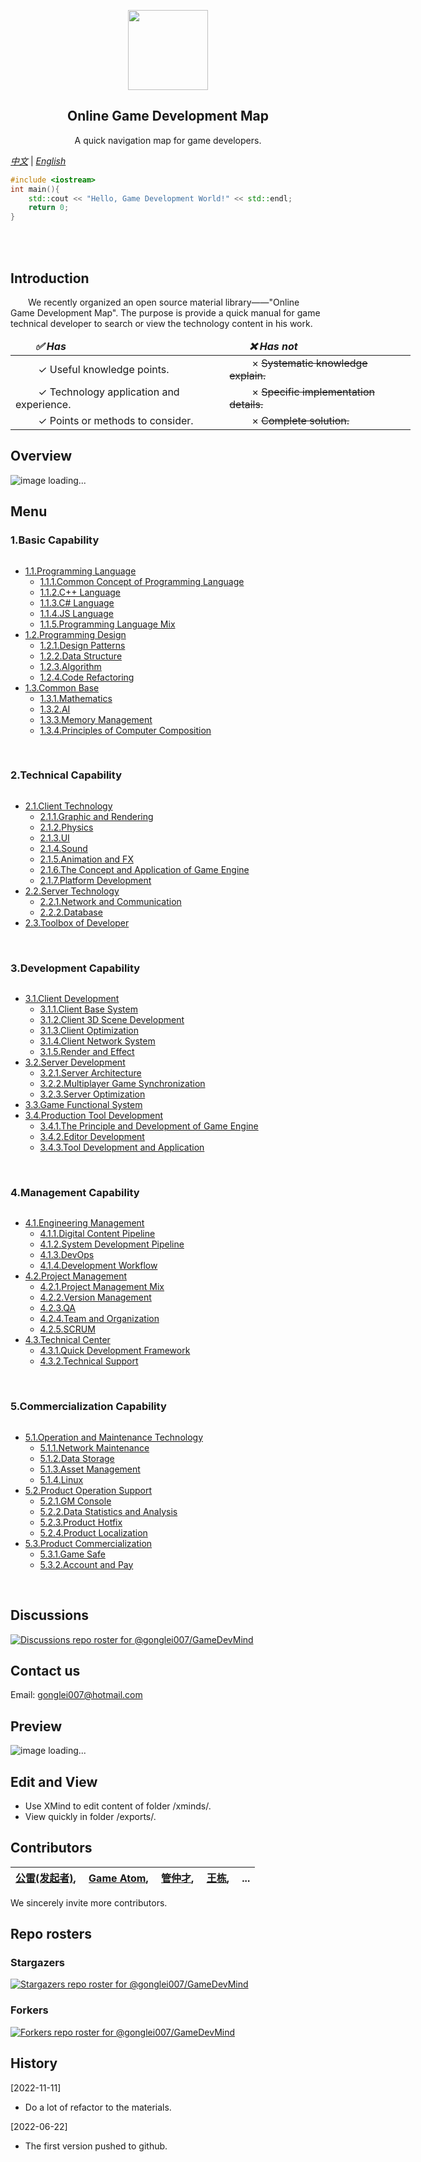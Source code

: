 <p align="center">
  <img src="images/GLTOP_logo_circle_512x512.png" height="128">
  <h2 align="center">Online Game Development Map</h2>
  <p align="center">A quick navigation map for game developers.</p>
</p>

*[中文](README.md)* | *[English](README-en.md)*

```cpp
#include <iostream>
int main(){
    std::cout << "Hello, Game Development World!" << std::endl;
    return 0;
}
```
<br/>
<br/>

## Introduction
<p>
&emsp;&emsp;We recently organized an open source material library——"Online Game Development Map". The purpose is provide a quick manual for game technical developer to search or view the technology content in his work.
<br/>
</p>

<div align="center">
    <table style="width:640px;">
        <thead style="font-weight: bold; font-style: italic;">
            <tr>
                <td>&emsp;&emsp;✅ Has &emsp;&emsp;</td>
                <td>&emsp;&emsp;❌ Has not &emsp;&emsp;</td>
            </tr>
        </thead>
        <tbody>
            <tr>
                <td>&emsp;&emsp; ✓ Useful knowledge points. &emsp;&emsp;</td>
                <td>&emsp;&emsp; × <strike>Systematic knowledge explain.</strike> &emsp;&emsp;</td>
            </tr>
            <tr>
                <td>&emsp;&emsp; ✓ Technology application and experience. &emsp;&emsp;</td>
                <td>&emsp;&emsp; × <strike>Specific implementation details.</strike> &emsp;&emsp;</td>
            </tr>
            <tr>
                <td>&emsp;&emsp; ✓ Points or methods to consider. &emsp;&emsp;</td>
                <td>&emsp;&emsp; × <strike>Complete solution.</strike> &emsp;&emsp;</td>
            </tr>
        </tbody>
    </table>
</div>


## Overview
![image loading...](exports-en/0.Overview.png)

## Menu
### 1.Basic Capability
<p>

```cpp
```

</p>

* [1.1.Programming Language](md/1.1.编程语言.md)
    * [1.1.1.Common Concept of Programming Language](mds/1.1.1.编程语言共通概念.md)
    * [1.1.2.C++ Language](mds/1.1.2.C++语言.md)
    * [1.1.3.C# Language](mds/1.1.3.C%23%E8%AF%AD%E8%A8%80.md)
    * [1.1.4.JS Language](mds/1.1.4.JS语言.md)
    * [1.1.5.Programming Language Mix](mds/1.1.5.编程语言综合.md)
* [1.2.Programming Design](mds/1.2.程序设计.md)
    * [1.2.1.Design Patterns](mds/1.2.1.设计模式.md)
    * [1.2.2.Data Structure](mds/1.2.2.数据结构.md)
    * [1.2.3.Algorithm](mds/1.2.3.算法.md)
    * [1.2.4.Code Refactoring](mds/1.2.4.代码重构.md)
* [1.3.Common Base](mds/1.3.通用基础.md)
    * [1.3.1.Mathematics](mds/1.3.1.数学.md)
    * [1.3.2.AI](mds/1.3.2.人工智能.md)
    * [1.3.3.Memory Management](mds/1.3.3.内存管理.md)
    * [1.3.4.Principles of Computer Composition](mds/1.3.4.计算机组成原理.md)
<br/>

### 2.Technical Capability
<p>

```cpp
```

</p>

* [2.1.Client Technology](mds-en/2.1.Client%20Technology.md)
    * [2.1.1.Graphic and Rendering](mds/2.1.1.图形与渲染.md)
    * [2.1.2.Physics](mds/2.1.2.物理.md)
    * [2.1.3.UI](mds/2.1.3.UI.md)
    * [2.1.4.Sound](mds/2.1.4.声音.md)
    * [2.1.5.Animation and FX](mds/2.1.5.动画与特效.md)
    * [2.1.6.The Concept and Application of Game Engine](mds/2.1.6.游戏引擎概念与应用.md)
    * [2.1.7.Platform Development](mds/2.1.7.平台开发.md)
* [2.2.Server Technology](mds-en/2.2.Server%20Technology.md)
    * [2.2.1.Network and Communication](mds/2.2.1.网络与通信.md)
    * [2.2.2.Database](mds/2.2.2.数据库.md)
* [2.3.Toolbox of Developer](mds/2.3.开发者工具箱.md)
<br/>

### 3.Development Capability
<p>

```cpp
```

</p>

* [3.1.Client Development](mds/3.1.客户端产品研发.md)
    * [3.1.1.Client Base System](mds/3.1.1.客户端底层通用系统.md)
    * [3.1.2.Client 3D Scene Development](mds/3.1.2.客户端3D场景开发.md)
    * [3.1.3.Client Optimization](mds/3.1.3.客户端优化.md)
    * [3.1.4.Client Network System](mds/3.1.4.客户端网络系统.md)
    * [3.1.5.Render and Effect](mds/3.1.5.效果与表现.md)
* [3.2.Server Development](mds/3.2.服务端产品研发.md)
    * [3.2.1.Server Architecture](mds/3.2.1.服务端架构.md)
    * [3.2.2.Multiplayer Game Synchronization](mds/3.2.2.网游网络同步.md)
    * [3.2.3.Server Optimization](mds/3.2.3.服务端优化.md)
* [3.3.Game Functional System](mds/3.3.业务层功能系统.md)
* [3.4.Production Tool Development](mds/3.4.生产工具研发.md)
    * [3.4.1.The Principle and Development of Game Engine](mds/3.4.1.游戏引擎原理与开发.md)
    * [3.4.2.Editor Development](mds/3.4.2.编辑器开发.md)
    * [3.4.3.Tool Development and Application](mds/3.4.3.工具开发与应用.md)
<br/>

### 4.Management Capability
<p>

```cpp
```

</p>

* [4.1.Engineering Management](mds/4.1.生产线研发.md)
    * [4.1.1.Digital Content Pipeline](mds/4.1.1.数字内容生产线.md)
    * [4.1.2.System Development Pipeline](mds/4.1.2.系统开发生产线.md)
    * [4.1.3.DevOps](mds/4.1.3.DevOps.md)
    * [4.1.4.Development Workflow](mds/4.1.4.开发工作流.md)
* [4.2.Project Management](mds-en/4.2.Project%20Management.md)
    * [4.2.1.Project Management Mix](mds/4.2.1.项目管理综合.md)
    * [4.2.2.Version Management](mds/4.2.2.版本管理.md)
    * [4.2.3.QA](mds/4.2.3.质量保证.md)
    * [4.2.4.Team and Organization](mds/4.2.4.团队与组织.md)
    * [4.2.5.SCRUM](mds/4.2.5.SCRUM.md)
* [4.3.Technical Center](mds/4.3.技术中台.md)
    * [4.3.1.Quick Development Framework](mds/4.3.1.游戏开发支持.md)
    * [4.3.2.Technical Support](mds/4.3.1.游戏开发支持.md)
<br/>
        
### 5.Commercialization Capability
<p>

```cpp
```

</p>

* [5.1.Operation and Maintenance Technology](mds/5.1.运维技术.md)
    * [5.1.1.Network Maintenance](mds/5.1.1.网络维护.md)
    * [5.1.2.Data Storage](mds/5.1.2.数据存储.md)
    * [5.1.3.Asset Management](mds/5.1.3.资产管理.md)
    * [5.1.4.Linux](mds/5.1.4.Linux系统.md)
* [5.2.Product Operation Support](mds/5.2.产品运营支持.md)
    * [5.2.1.GM Console](mds/5.2.1.GM后台.md)
    * [5.2.2.Data Statistics and Analysis](mds/5.2.2.数据统计分析.md)
    * [5.2.3.Product Hotfix](mds/5.2.3.产品热更新.md)
    * [5.2.4.Product Localization](mds/5.2.4.产品本地化.md)
* [5.3.Product Commercialization](mds/5.3.产品商业化.md)
    * [5.3.1.Game Safe](mds/5.3.1.游戏安全.md)
    * [5.3.2.Account and Pay](mds/5.3.2.帐号与支付.md)
<br/>

## Discussions

[![Discussions repo roster for @gonglei007/GameDevMind](https://reporoster.com/stars/gonglei007/GameDevMind)](https://github.com/gonglei007/GameDevMind/discussions)

## Contact us
Email: gonglei007@hotmail.com

## Preview
![image loading...](overview/overview-h.png)

## Edit and View
* Use XMind to edit content of folder /xminds/.<br/>
* View quickly in folder /exports/.

## Contributors

| [公雷(发起者)](https://github.com/gonglei007),&emsp; [Game Atom](https://github.com/gameatom),&emsp; [管仲才](https://github.com/guanzhongcai),&emsp; [王栋](https://github.com/wangdng),&emsp; ... |
| :---: |

We sincerely invite more contributors.

## Repo rosters
### Stargazers
[![Stargazers repo roster for @gonglei007/GameDevMind](https://reporoster.com/stars/gonglei007/GameDevMind)](https://github.com/gonglei007/GameDevMind/stargazers)
<br/>
### Forkers
[![Forkers repo roster for @gonglei007/GameDevMind](https://reporoster.com/forks/gonglei007/GameDevMind)](https://github.com/gonglei007/GameDevMind/network/members)


## History

<div>

[2022-11-11]<br/>
* Do a lot of refactor to the materials.<br/>

</div>

<div>

[2022-06-22]<br/>
* The first version pushed to github.

</div>

